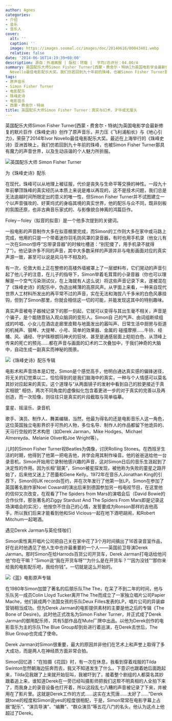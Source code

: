 ```yaml
---
author: Agnes
categories:
- 介绍
- 音乐
- 音乐人
cover:
  alt: ''
  caption: ''
  image: https://images.soomal.cc/images/doc/20140616/00043401.webp
  relative: false
date: '2014-06-16T14:19:39+08:00'
description: 源自：外滩画报 | 版权：转载 |  平均/总评分：04.00/4
summary: 英国配乐大师Simon Fisher Turner[西蒙・费舍尔・特纳]为英国电影学会最新修复的默片巨作《珠峰史诗》创作了原声音乐，并力压《飞利浦船长》与《地心引力》，荣获了2014年Ivor
  Novello最佳电影配乐大奖。我们仿若回到九十年前的珠峰，也被Simon Fisher Turner那具有魔力的声音世界，以及生动诙谐的个人魅力所折服……
tags:
- 原声音乐
- Simon Fisher Turner
- 电影配乐
- 珠峰史诗
- 电影音乐
- 西蒙・费舍尔・特纳
title: 英国配乐大师Simon Fisher Turner：真实与幻术，才华或无厘头
---
```


英国配乐大师Simon Fisher Turner[西蒙・费舍尔・特纳]为英国电影学会最新修复的默片巨作《珠峰史诗》创作了原声音乐，并力压《飞利浦船长》与《地心引力》，荣获了2014年Ivor Novello最佳电影配乐大奖。最近在上海举行的《珠峰史诗》亚洲首映上，我们仿若回到九十年前的珠峰，也被Simon Fisher Turner那具有魔力的声音世界，以及生动诙谐的个人魅力所折服。

![英国配乐大师 Simon Fisher Turner](https://images.soomal.cc/images/doc/20140616/00043401.webp)





为《珠峰史诗》配乐

在现代，珠峰可以从地理上被征服，代价是丧失与生命平等交换的神性。一段九十年前攀顶珠峰的真实经历从本质上来说是难以再现的，这不是技术问题，我们总是无法逾越时间所限定出的意义的唯一性，但Simon Fisher Turner并不试图建立一个以声音强攻的、好莱坞式的身临其境的真实世界，他的配乐与众不同，既非刻板的氛围还原，也非古典音乐家式的、与影像貌合神离的鸿篇巨作。 

Foley－foley（拟音的拟音）是一个他多次提到的关键词。 

一般电影的声音制作大多在拟音棚里完成，而Simon的工作则大多在家中或马路上完成，他用的只是一个带着迷你羽毛防风罩的录音器，有时也用手机录（他女儿有一次在Simon惊呼“忘带录音器”的时候吐槽道：“别犯傻了，用手机录不就得了”）。他记录许多不同的声音，其中大多数采样的声源并非与电影画面对应的真实声源一致，甚至可以说是风马牛不相及的。

有一次，伦敦大街上正在整修的高楼外墙被罩上了一层塑料布，它们晃动的声音引起了他儿子的注意，在儿子的指导下，Simon举着毛茸茸的小录音器（你也可以理解是一个空气污染测试仪，在上海就有人这么说）将这些声音记录下来，遂被混在了《珠峰史诗》的配乐中，伪造出稀薄的高原风声。从字面上来看，一种来自现代世界人工材料所发出的再平常不过的声音，实在无法和海拔八千多米的白色风暴挂钩，但到了Simon那里，你就会相信这一切的可能，并能发现这其中的特别趣味。

真实声音被电子器械记录下的那一刻起，它就可以变得与其出生毫不相关，声音是个骗子，是个能随意钻入观众脑洞的变形人。Simon自 己的气声、由词组断续组成的吟唱、小女儿在酒店走廊里皮鞋与地面发出的嚣叫声、日常生活中厨房与街道的机械声、钢琴、大提琴、小号、简单的效果器、金属的 碰撞摩擦……牛铃、经幡、风、诵经、守护珠穆朗玛神犬的狂吠、甚至是通感层面上皑皑白色、从顶峰上传来的死亡的预兆……都在声音与画面的幻术的二次叠加中，于我们神奇的大脑中，自动生成一副真实而神秘的图景。

![《珠峰史诗》配乐专辑](https://images.soomal.cc/images/doc/20140616/00043402_01.webp)





电影术和声音场本是幻觉，Simon是个感觉高手，他明白通达真实感的偏锋迷径，将无关的幻觉乘以二，恰恰得到的是我们脑海中的真实，一种与个人情感可以莫名其妙对应起来的真实。这个道理与“从两面镜子的发射中看到自己的脸更接近于真实相貌” 相仿，两次不同角度的虚像拟化包含着更进一步的对于真实的完善以及再创造，而一次拾像，则往往只是真实的片段截取与简单临摹。

童星、摇滚乐、录音机

歌手、演员、制作人、舞美编辑，当然，他最为得名的还是电影音乐人这一角色，这位英国独立电影界炽手可热的人物，多位名导、制作人的作品都留下他诡异的、天马行空般的艺术构思（如Derek Jarman，Mike Hodges、Michael Almereyda、Melanie Oliver和Joe Wright等）。

儿时的Simon Fisher Turner视Beatles为偶像，讨厌Rolling Stones。在西班牙生活的时期，他得到了他第一把电吉他，并学会用其制作噪音。他的爸爸送给他一台录音机，Simon开始用它录制他感兴趣的声音，这对Simon日后的音乐生涯起到了决定性的作用。因为长相“甜美”，Simon被星探发现，被他称为失败的童星之路开始了，后来他又迷上了芭蕾和Gene Kelly。1972年在音乐人Jonathan King的引荐下，Simon同UK records签约，并在次年发行了他第一张LP。Simon在参加了英国著名剧作家Noel Coward的演出后来到德国参加另一档电视节目，在这里他的信仰又次改变，在观看了The Spiders from Mars的演唱会后（David Bowie的合作伙伴，那张著名的Ziggy Stardust And The Spiders From Mars即是记录这场演唱会的实况），他按奈不住自己的心情，发誓要成为Ronson那样的吉他高手。所以我们后来才能看到他和Sid Vicious一起在地下酒吧胡闹，和Robert Mitchum一起喝酒。

遇见Derek Jarman与英伦怪咖们

Simon索性离开唱片公司把自己关在家中花了3个月时间搞出了16首录音室作品，好在此时他遇见了他人生中也许最重要的一个人――英国前卫导演Derek Jarman。那时Simon在给Harrods百货公司开货车，Derek Jarman打电话给他问他“你在干嘛？”Simon说“我在开货车呀”“为什么是在开货车？”“因为没钱”“那你来给我的电影配乐吧，我给你钱”。一切就是这么开始的。

![《蓝》电影原声专辑](https://images.soomal.cc/images/doc/20140616/00043403_01.webp)





在1980年Simon加盟了著名的后朋乐队The The，在呆了不到二年的时间，他与乐队另一成员Colin Lloyd Tucker离开The The而成立了一家独立唱片公司Papier Mache，他们装成两个法国女孩的乐队Deux Filles发表的LP，唱片公司的异装癖营销相当成功。但为Derek Jarman的电影提供素材的主要是他之后的专辑《The Bone of Desire》。此时他正式改名为Simon Fisher Turner，并正式成了Derek Jarman的御用配乐师，共有5部作品在Mute厂牌中出品。以他为Derek创作的电影音乐为主的乐队The Blue Group却到处进行着巡演，在Derek去世后，The Blue Group也完成了使命。

Derek Jarman对Simon很重要，最大的原因并非他们在艺术上和声誉上取得了多大成功，而是两人在神经质方面非常合拍。

Simon回忆道：“在拍摄《花园》时，有一次在休息，我看到穿着戏服的Tilda Swinton忽然朝海边狂奔而去，我又不知道发生了什么，下意识也跟着她后面跑起来，Tilda见我跟了上来就开始狂叫，我被吓到了，接着整个剧组的人都莫名其妙跟着追上来，谁知道Derek在一旁已经叫摄影师把我们这帮不明真相的人全拍下来了，而我身上的录音设备也打开着，所以这段乱七八糟的声音被记录了下来，并被用在了影片里。这就是Derek工作的方式……这实在太荒唐……太好了……”Derek跳tone的程度和Simon说yes的程度很相配，于是，Simon常常在电影字幕上占据“配乐”、“演员导演”、“编舞”、“群众演员”等五花八门的名头，他认为这点上他超过了Derek。